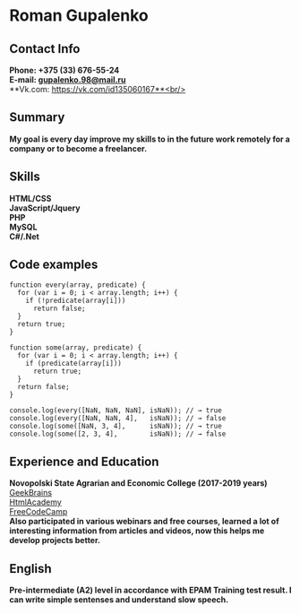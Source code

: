 # Roman Gupalenko
## Contact Info
**Phone: +375 (33) 676-55-24**<br/>
**E-mail: gupalenko.98@mail.ru**<br/>
**Vk.com: https://vk.com/id135060167**<br/>
## Summary
**My goal is every day improve my skills to in the future work remotely for a company or to become a freelancer.**
## Skills
**HTML/CSS**<br/>
**JavaScript/Jquery**<br/>
**PHP**<br/>
**MySQL**<br/>
**C#/.Net**
## Code examples
    function every(array, predicate) {
      for (var i = 0; i < array.length; i++) {
        if (!predicate(array[i]))
          return false;
      }
      return true;
    }

    function some(array, predicate) {
      for (var i = 0; i < array.length; i++) {
        if (predicate(array[i]))
          return true;
      }
      return false;
    }

    console.log(every([NaN, NaN, NaN], isNaN)); // → true
    console.log(every([NaN, NaN, 4],   isNaN)); // → false
    console.log(some([NaN, 3, 4],      isNaN)); // → true
    console.log(some([2, 3, 4],        isNaN)); // → false
## Experience and Education
**Novopolski State Agrarian and Economic College (2017-2019 years)**<br/>
[GeekBrains](https://geekbrains.ru/users/67753)<br/>
[HtmlAcademy](https://htmlacademy.ru/profile/id93462)<br/>
[FreeCodeCamp](https://www.freecodecamp.org/fcce20a1234-7d64-4173-8322-85ddfafbc0b4)<br/>
**Also participated in various webinars and free courses, learned a lot of interesting information from articles and videos, now this helps me develop projects better.**
## English
**Pre-intermediate (A2) level in accordance with EPAM Training test result. I can write simple sentenses and understand slow speech.**
